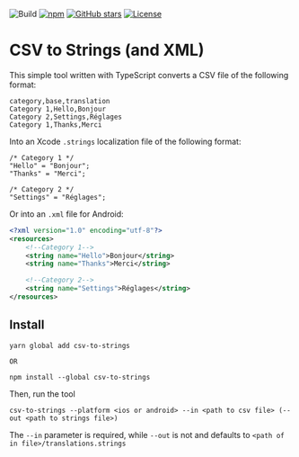 ![Build](https://github.com/ThibaultVlacich/csv-to-strings/workflows/Build/badge.svg) [![npm](https://badgen.net/npm/v/csv-to-strings)](https://www.npmjs.com/package/csv-to-strings) [![GitHub stars](https://badgen.net/github/stars/ThibaultVlacich/csv-to-strings)](https://github.com/ThibaultVlacich/csv-to-strings/stargazers) [![License](https://badgen.net/npm/license/csv-to-strings)](LICENSE)

# CSV to Strings (and XML)

This simple tool written with TypeScript converts a CSV file of the following format:

```csv
category,base,translation
Category 1,Hello,Bonjour
Category 2,Settings,Réglages
Category 1,Thanks,Merci
```

Into an Xcode `.strings` localization file of the following format:
```strings
/* Category 1 */
"Hello" = "Bonjour";
"Thanks" = "Merci";

/* Category 2 */
"Settings" = "Réglages";
```

Or into an `.xml` file for Android:
```xml
<?xml version="1.0" encoding="utf-8"?>
<resources>
    <!--Category 1-->
    <string name="Hello">Bonjour</string>
    <string name="Thanks">Merci</string>

    <!--Category 2-->
    <string name="Settings">Réglages</string>
</resources>
```

## Install
```
yarn global add csv-to-strings

OR

npm install --global csv-to-strings
```

Then, run the tool
```
csv-to-strings --platform <ios or android> --in <path to csv file> (--out <path to strings file>)
```

The `--in` parameter is required, while `--out` is not and defaults to `<path of in file>/translations.strings`
